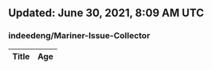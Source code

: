 ## Updated: June 30, 2021, 8:09 AM UTC


### indeedeng/Mariner-Issue-Collector
|**Title**|**Age**|
|:----|:----|